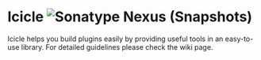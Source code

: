 # Icicle ![Sonatype Nexus (Snapshots)](https://img.shields.io/nexus/s/net.iceyleagons/icicle?server=https%3A%2F%2Foss.sonatype.org&style=for-the-badge)

Icicle helps you build plugins easily by providing useful tools in an easy-to-use library.
For detailed guidelines please check the wiki page.

